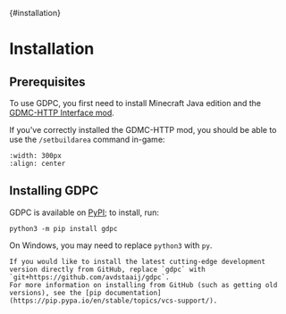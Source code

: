 {#installation}
# Installation


## Prerequisites

To use GDPC, you first need to install Minecraft Java edition and the
[GDMC-HTTP Interface mod](https://github.com/Niels-NTG/gdmc_http_interface).


If you've correctly installed the GDMC-HTTP mod, you should be able to use
the `/setbuildarea` command in-game:

```{image} ../images/setbuildarea.png
:width: 300px
:align: center
```


## Installing GDPC

GDPC is available on [PyPI](https://pypi.org/project/gdpc/); to install, run:
```
python3 -m pip install gdpc
```

On Windows, you may need to replace `python3` with `py`.

```{note}
If you would like to install the latest cutting-edge development version directly from GitHub, replace `gdpc` with `git+https://github.com/avdstaaij/gdpc`.
For more information on installing from GitHub (such as getting old versions), see the [pip documentation](https://pip.pypa.io/en/stable/topics/vcs-support/).
```
